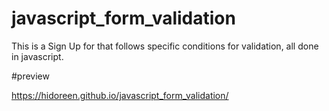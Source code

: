 # javascript_form_validation
This is a Sign Up for that follows specific conditions for validation, all done in javascript.

#preview 

https://hidoreen.github.io/javascript_form_validation/
